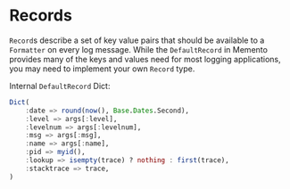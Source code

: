 # Records

`Record`s describe a set of key value pairs that should be available to a  `Formatter` on every log message. While the `DefaultRecord` in Memento provides many of the keys and values need for most logging applications, you may need to implement your own `Record` type.

Internal `DefaultRecord` Dict:
```julia
Dict(
    :date => round(now(), Base.Dates.Second),
    :level => args[:level],
    :levelnum => args[:levelnum],
    :msg => args[:msg],
    :name => args[:name],
    :pid => myid(),
    :lookup => isempty(trace) ? nothing : first(trace),
    :stacktrace => trace,
)
```

